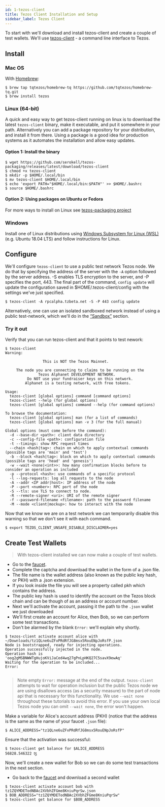 ```yaml
---
id: 1-tezos-client
title: Tezos Client Installation and Setup
sidebar_label: Tezos Client
---
```


To start with we'll download and install tezos-client and create a couple of test wallets.
We'll use [tezos-client](https://tezos.gitlab.io/api/cli-commands.html) - a command line interface to Tezos.

## Install

### Mac OS

With [Homebrew](https://brew.sh):

```shell
$ brew tap tqtezos/homebrew-tq https://github.com/tqtezos/homebrew-tq.git
$ brew install tezos
```

### Linux (64-bit)

A quick and easy way to get tezos-client running on linux is to download the latest `tezos-client` binary, make it executable, and put it somewhere in your path.
Alternatively you can add a package repository for your distribution, and install it from there.
Using a package is a good idea for production systems as it automates the installation and allow easy updates.


#### Option 1:  Install the binary

```shell
$ wget https://github.com/serokell/tezos-packaging/releases/latest/download/tezos-client
$ chmod +x tezos-client
$ mkdir -p $HOME/.local/bin
$ mv tezos-client $HOME/.local/bin
$ echo 'export PATH="$HOME/.local/bin:$PATH"' >> $HOME/.bashrc
$ source $HOME/.bashrc
```

#### Option 2:  Using packages on Ubuntu or Fedora
For more ways to install on Linux see [tezos-packaging
project](https://github.com/serokell/tezos-packaging)

### Windows

Install one of Linux distributions using  [Windows Subsystem for Linux
(WSL)](https://docs.microsoft.com/en-us/windows/wsl/about) (e.g. Ubuntu 18.04
LTS) and follow instructions for Linux.

## Configure

We'll configure `tezos-client` to use a public test network Tezos node.
We do that by specifying the address of the server with the `-A` option followed by the server address. -S enables TLS encryption to the server, and -P specifies the port, 443.  The final part of the command, `config update` will update the configuration saved in $HOME/.tezos-client/config with the settings we've just specified.


```shell
$ tezos-client -A rpcalpha.tzbeta.net -S -P 443 config update
```
[//]: # ( TODO: In the interests of keeping things simple, I'd suggest leaving the following option out at this early stage. - IAN )

Alternatively, one can use an isolated sandboxed network instead of using a
public test-network, which we'll do in the [“Sandbox”](/docs/setup/2-sandbox)
section.

### Try it out
Verify that you can run tezos-client and that it points to test
nework:

```
$ tezos-client
Warning:

                 This is NOT the Tezos Mainnet.

     The node you are connecting to claims to be running on the
               Tezos Alphanet DEVELOPMENT NETWORK.
          Do NOT use your fundraiser keys on this network.
         Alphanet is a testing network, with free tokens.

Usage:
  tezos-client [global options] command [command options]
  tezos-client --help (for global options)
  tezos-client [global options] command --help (for command options)

To browse the documentation:
  tezos-client [global options] man (for a list of commands)
  tezos-client [global options] man -v 3 (for the full manual)

Global options (must come before the command):
  -d --base-dir <path>: client data directory
  -c --config-file <path>: configuration file
  -t --timings: show RPC request times
  --chain <hash|tag>: chain on which to apply contextual commands (possible tags are 'main' and 'test')
  -b --block <hash|tag>: block on which to apply contextual commands (possible tags are 'head' and 'genesis')
  -w --wait <none|<int>>: how many confirmation blocks before to consider an operation as included
  -p --protocol <hash>: use commands of a specific protocol
  -l --log-requests: log all requests to the node
  -A --addr <IP addr|host>: IP address of the node
  -P --port <number>: RPC port of the node
  -S --tls: use TLS to connect to node.
  -R --remote-signer <uri>: URI of the remote signer
  -f --password-filename <filename>: path to the password filename
  -M --mode <client|mockup>: how to interact with the node

```

Now that we know we are on a test network we can temporarily disable this warning so
that we don't see it with each command.

```shell
$ export TEZOS_CLIENT_UNSAFE_DISABLE_DISCLAIMER=yes
```

## Create Test Wallets

> With tezos-client installed we can now make a couple of test wallets.

- Go to the [faucet](https://faucet.tzalpha.net/).
- Complete the captcha and download the wallet in the form of a .json file.
- The file name is the wallet address (also known as the public key hash, or PKH) with a .json extension.  
- If you look inside the file you will see a property called pkh which contains the address.
- The public key hash is used to identify the account on the Tezos block chain and can be though of as an address or account number.
- Next we'll activate the account, passing it the path to the `.json` wallet we just downloaded
- We'll first create an account for Alice, then Bob, so we can perform some test transactions.
- Don't be alarmed by the blank `Error:` we'll explain why shortly.

```shell
$ tezos-client activate account alice with ~/Downloads/tz1QLne6uZFxPRdRfJG8msx5RouENpJoRsfP.json
Node is bootstrapped, ready for injecting operations.
Operation successfully injected in the node.
Operation hash is 'oog2gMSBNWWTgHujoKViJaCed4wq27gPnLpHKQ27C5savX9ewAq'
Waiting for the operation to be included...
Error:
  
```

> Note empty `Error:` message at the end of the output. `tezos-client` attempts
> to wait for operation inclusion but the public Tezos node we are using
> disallows access (as a security measure) to the part of node api that is
> necessary for this functionality. We use `--wait none` throughout these
> tutorials to avoid this error. If you use your own local Tezos node you can
> omit `--wait none`, the error won't happen.

Make a variable for Alice's account address  (PKH) (notice that the address
is the same as the name of your faucet `.json` file):

```shell
$ ALICE_ADDRESS="tz1QLne6uZFxPRdRfJG8msx5RouENpJoRsfP"
```

Ensure that the activation was successful:

```shell
$ tezos-client get balance for $ALICE_ADDRESS
56828.546322 ꜩ
```

Now, we'll create a new wallet for Bob so we can do some test transactions in the next section.

- Go back to the [faucet](https://faucet.tzalpha.net/) and download a second wallet
```shell
$ tezos-client activate account bob with tz1ZQYMDETodNBAc2XVbhZFGme8KniuPqrSw.json
$ BOB_ADDRESS="tz1ZQYMDETodNBAc2XVbhZFGme8KniuPqrSw"
$ tezos-client get balance for $BOB_ADDRESS 
```



